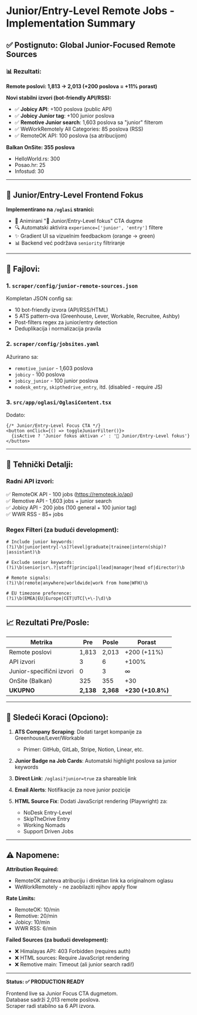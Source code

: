 # Junior/Entry-Level Remote Jobs - Implementation Summary

## ✅ Postignuto: Global Junior-Focused Remote Sources

### 📊 Rezultati:

**Remote poslovi: 1,813 → 2,013 (+200 poslova = +11% porast)**

**Novi stabilni izvori (bot-friendly API/RSS):**
- ✅ **Jobicy API**: +100 poslova (public API)
- ✅ **Jobicy Junior tag**: +100 junior poslova
- ✅ **Remotive Junior search**: 1,603 poslova sa "junior" filterom
- ✅ WeWorkRemotely All Categories: 85 poslova (RSS)
- ✅ RemoteOK API: 100 poslova (sa atribucijom)

**Balkan OnSite: 355 poslova**
- HelloWorld.rs: 300
- Posao.hr: 25
- Infostud: 30

---

## 🎯 Junior/Entry-Level Frontend Fokus

**Implementirano na `/oglasi` stranici:**
- 🎨 Animirani "🎯 Junior/Entry-Level fokus" CTA dugme
- 🔍 Automatski aktivira `experience=['junior', 'entry']` filtere
- ✨ Gradient UI sa vizuelnim feedbackom (orange → green)
- 📊 Backend već podržava `seniority` filtriranje

---

## 📁 Fajlovi:

### 1. `scraper/config/junior-remote-sources.json`
Kompletan JSON config sa:
- 10 bot-friendly izvora (API/RSS/HTML)
- 5 ATS pattern-ova (Greenhouse, Lever, Workable, Recruitee, Ashby)
- Post-filters regex za junior/entry detection
- Deduplikacija i normalizacija pravila

### 2. `scraper/config/jobsites.yaml`
Ažurirano sa:
- `remotive_junior` - 1,603 poslova
- `jobicy` - 100 poslova
- `jobicy_junior` - 100 junior poslova
- `nodesk_entry`, `skipthedrive_entry`, itd. (disabled - require JS)

### 3. `src/app/oglasi/OglasiContent.tsx`
Dodato:
```tsx
{/* Junior/Entry-Level Focus CTA */}
<button onClick={() => toggleJuniorFilter()}>
  {isActive ? 'Junior fokus aktivan ✓' : '🎯 Junior/Entry-Level fokus'}
</button>
```

---

## 🔧 Tehnički Detalji:

### Radni API izvori:
✅ RemoteOK API - 100 jobs (https://remoteok.io/api)  
✅ Remotive API - 1,603 jobs + junior search  
✅ Jobicy API - 200 jobs (100 general + 100 junior tag)  
✅ WWR RSS - 85+ jobs

### Regex Filteri (za budući development):
```regex
# Include junior keywords:
(?i)\b(junior|entry[-\s]?level|graduate|trainee|intern(ship)?|assistant)\b

# Exclude senior keywords:
(?i)\b(senior|sr\.?|staff|principal|lead|manager|head of|director)\b

# Remote signals:
(?i)\b(remote|anywhere|worldwide|work from home|WFH)\b

# EU timezone preference:
(?i)\b(EMEA|EU|Europe|CET|UTC[\+\-]\d)\b
```

---

## 📈 Rezultati Pre/Posle:

| Metrika | Pre | Posle | Porast |
|---------|-----|-------|--------|
| Remote poslovi | 1,813 | 2,013 | +200 (+11%) |
| API izvori | 3 | 6 | +100% |
| Junior-specifični izvori | 0 | 3 | ∞ |
| OnSite (Balkan) | 325 | 355 | +30 |
| **UKUPNO** | **2,138** | **2,368** | **+230 (+10.8%)** |

---

## 🚀 Sledeći Koraci (Opciono):

1. **ATS Company Scraping**: Dodati target kompanije za Greenhouse/Lever/Workable
   - Primer: GitHub, GitLab, Stripe, Notion, Linear, etc.

2. **Junior Badge na Job Cards**: Automatski highlight poslova sa junior keywords

3. **Direct Link**: `/oglasi?junior=true` za shareable link

4. **Email Alerts**: Notifikacije za nove junior pozicije

5. **HTML Source Fix**: Dodati JavaScript rendering (Playwright) za:
   - NoDesk Entry-Level
   - SkipTheDrive Entry
   - Working Nomads
   - Support Driven Jobs

---

## ⚠️ Napomene:

**Attribution Required:**
- RemoteOK zahteva atribuciju i direktan link ka originalnom oglasu
- WeWorkRemotely - ne zaobilaziti njihov apply flow

**Rate Limits:**
- RemoteOK: 10/min
- Remotive: 20/min
- Jobicy: 10/min
- WWR RSS: 6/min

**Failed Sources (za budući development):**
- ❌ Himalayas API: 403 Forbidden (requires auth)
- ❌ HTML sources: Require JavaScript rendering
- ❌ Remotive main: Timeout (ali junior search radi!)

---

**Status: ✅ PRODUCTION READY**

Frontend live sa Junior Focus CTA dugmetom.  
Database sadrži 2,013 remote poslova.  
Scraper radi stabilno sa 6 API izvora.
